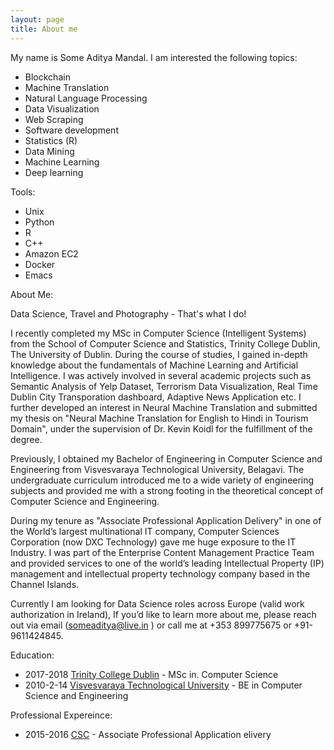 ```yaml
---
layout: page
title: About me
---
```


My name is Some Aditya Mandal. I am interested the following topics:

- Blockchain 
- Machine Translation
- Natural Language Processing 
- Data Visualization
- Web Scraping
- Software development
- Statistics (R)
- Data Mining
- Machine Learning 
- Deep learning

Tools:

- Unix
- Python
- R
- C++
- Amazon EC2
- Docker
- Emacs

About Me:

Data Science, Travel and Photography - That's what I do! 

I recently completed my MSc in Computer Science (Intelligent Systems) from the School of Computer Science and Statistics, Trinity College Dublin, The University of Dublin. During the course of studies, I gained in-depth knowledge about the fundamentals of Machine Learning and Artificial Intelligence. I was actively involved in several academic projects such as Semantic Analysis of Yelp Dataset, Terrorism Data Visualization, Real Time Dublin City Transporation dashboard, Adaptive News Application etc. I further developed an interest in Neural Machine Translation and submitted my thesis on "Neural Machine Translation for English to Hindi in Tourism Domain", under the supervision of Dr. Kevin Koidl for the fulfillment of the degree.

Previously, I obtained my Bachelor of Engineering in Computer Science and Engineering from Visvesvaraya Technological University, Belagavi. The undergraduate curriculum introduced me to a wide variety of engineering subjects and provided me with a strong footing in the theoretical concept of Computer Science and Engineering.

During my tenure as "Associate Professional Application Delivery" in one of the World’s largest
multinational IT company, Computer Sciences Corporation (now DXC Technology) gave me huge exposure to the IT Industry. I was part of the Enterprise Content Management Practice Team and provided services to one of the world’s leading Intellectual Property (IP) management and intellectual property technology company based in the Channel Islands. 

Currently I am looking for Data Science roles across Europe (valid work authorization in Ireland), If you’d like to learn more about me, please reach out via email (someaditya@live.in ) or call me at +353 899775675 or +91-9611424845.

Education:

- 2017-2018	[Trinity College Dublin](www.tcd.ie) - MSc in. Computer Science
- 2010-2-14 [Visvesvaraya Technological University](www.vtu.ac.in) - BE in Computer Science and Engineering

Professional Expereince:

- 2015-2016 [CSC](www.dxc.technology) - Associate Professional Application elivery


